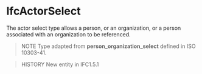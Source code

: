 IfcActorSelect
==============
The actor select type allows a person, or an organization, or a person
associated with an organization to be referenced.  
  
> NOTE  Type adapted from **person_organization_select** defined in ISO
> 10303-41.  
  
> HISTORY  New entity in IFC1.5.1  


